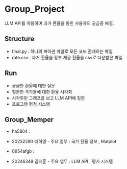 # Group_Project

LLM API를 이용하여 과거 환율을 통한 사용자의 궁금증 해결.

## Structure

 - final.py : 하나의 파이썬 파일로 모든 코드 존재하는 파일
 - rate.csv : 과거 환율을 정부 제공 환율을 csv로 다운받은 파일

## Run

 - 궁금한 환울에 대한 질문
 - 질문한 국가들에 대한 환율 시각화
 - 시각화된 그래프를 보고 LLM API에 질문
 - 프로그램 평점 시스템

## Group_Memper

 - ha5804 : 
  - 20232290 태하영 - 주요 업무 : 국가 환율 정보 , Matplot
        
 - 0954afgb : 
  - 20246349 김지훈 - 주요 업무 : LLM API , 평가 시스템

